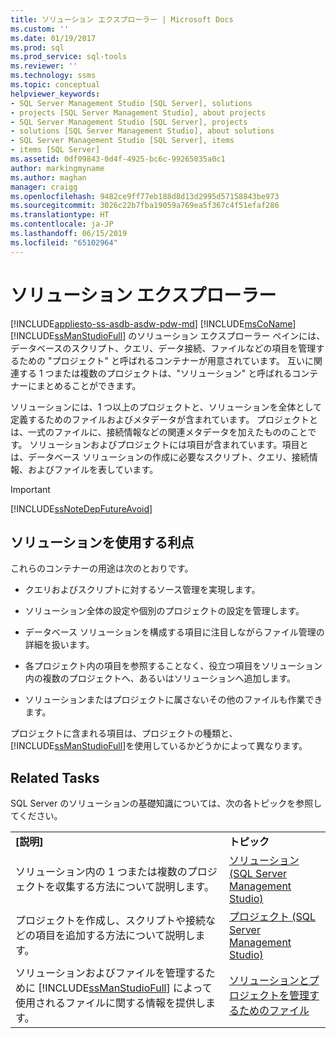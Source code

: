 ```yaml
---
title: ソリューション エクスプローラー | Microsoft Docs
ms.custom: ''
ms.date: 01/19/2017
ms.prod: sql
ms.prod_service: sql-tools
ms.reviewer: ''
ms.technology: ssms
ms.topic: conceptual
helpviewer_keywords:
- SQL Server Management Studio [SQL Server], solutions
- projects [SQL Server Management Studio], about projects
- SQL Server Management Studio [SQL Server], projects
- solutions [SQL Server Management Studio], about solutions
- SQL Server Management Studio [SQL Server], items
- items [SQL Server]
ms.assetid: 0df09843-0d4f-4925-bc6c-99265035a0c1
author: markingmyname
ms.author: maghan
manager: craigg
ms.openlocfilehash: 9482ce9ff77eb188d8d13d2995d57158843be973
ms.sourcegitcommit: 3026c22b7fba19059a769ea5f367c4f51efaf286
ms.translationtype: HT
ms.contentlocale: ja-JP
ms.lasthandoff: 06/15/2019
ms.locfileid: "65102964"
---
```

# <a name="solution-explorer"></a>ソリューション エクスプローラー
[!INCLUDE[appliesto-ss-asdb-asdw-pdw-md](../../includes/appliesto-ss-asdb-asdw-pdw-md.md)]
[!INCLUDE[msCoName](../../includes/msconame_md.md)] [!INCLUDE[ssManStudioFull](../../includes/ssmanstudiofull-md.md)] のソリューション エクスプローラー ペインには、データベースのスクリプト、クエリ、データ接続、ファイルなどの項目を管理するための "プロジェクト" と呼ばれるコンテナーが用意されています。 互いに関連する 1 つまたは複数のプロジェクトは、"ソリューション" と呼ばれるコンテナーにまとめることができます。  
  
ソリューションには、1 つ以上のプロジェクトと、ソリューションを全体として定義するためのファイルおよびメタデータが含まれています。 プロジェクトとは、一式のファイルに、接続情報などの関連メタデータを加えたもののことです。 ソリューションおよびプロジェクトには項目が含まれています。項目とは、データベース ソリューションの作成に必要なスクリプト、クエリ、接続情報、およびファイルを表しています。  
  
> [!IMPORTANT]  
> [!INCLUDE[ssNoteDepFutureAvoid](../../includes/ssnotedepfutureavoid-md.md)]  
  
## <a name="benefits-of-using-solutions"></a>ソリューションを使用する利点  
これらのコンテナーの用途は次のとおりです。  
  
-   クエリおよびスクリプトに対するソース管理を実現します。  
  
-   ソリューション全体の設定や個別のプロジェクトの設定を管理します。  
  
-   データベース ソリューションを構成する項目に注目しながらファイル管理の詳細を扱います。  
  
-   各プロジェクト内の項目を参照することなく、役立つ項目をソリューション内の複数のプロジェクトへ、あるいはソリューションへ追加します。  
  
-   ソリューションまたはプロジェクトに属さないその他のファイルも作業できます。  
  
プロジェクトに含まれる項目は、プロジェクトの種類と、 [!INCLUDE[ssManStudioFull](../../includes/ssmanstudiofull-md.md)]を使用しているかどうかによって異なります。  
  
## <a name="related-tasks"></a>Related Tasks  
SQL Server のソリューションの基礎知識については、次の各トピックを参照してください。  
  
|||  
|-|-|  
|**[説明]**|**トピック**|  
|ソリューション内の 1 つまたは複数のプロジェクトを収集する方法について説明します。|[ソリューション (SQL Server Management Studio)](../../ssms/solution/solutions-sql-server-management-studio.md)|  
|プロジェクトを作成し、スクリプトや接続などの項目を追加する方法について説明します。|[プロジェクト (SQL Server Management Studio)](../../ssms/solution/projects-sql-server-management-studio.md)|  
|ソリューションおよびファイルを管理するために [!INCLUDE[ssManStudioFull](../../includes/ssmanstudiofull-md.md)] によって使用されるファイルに関する情報を提供します。|[ソリューションとプロジェクトを管理するためのファイル](../../ssms/solution/files-that-manage-solutions-and-projects.md)|  
  
